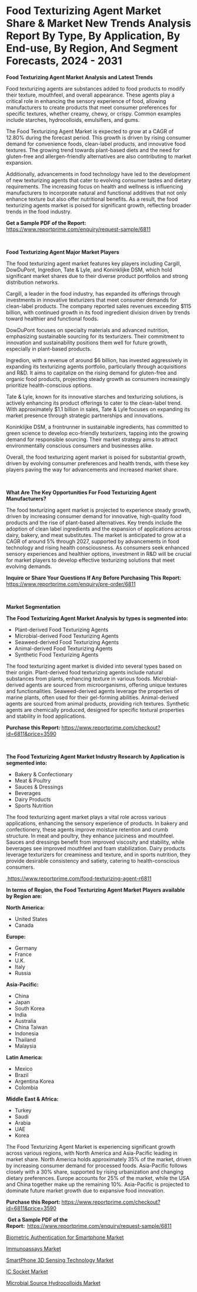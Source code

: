 <p><h1>Food Texturizing Agent Market Share & Market New Trends Analysis Report By Type, By Application, By End-use, By Region, And Segment Forecasts, 2024 - 2031</h1></p><p><strong>Food Texturizing Agent Market Analysis and Latest Trends</strong></p>
<p><p>Food texturizing agents are substances added to food products to modify their texture, mouthfeel, and overall appearance. These agents play a critical role in enhancing the sensory experience of food, allowing manufacturers to create products that meet consumer preferences for specific textures, whether creamy, chewy, or crispy. Common examples include starches, hydrocolloids, emulsifiers, and gums.</p><p>The Food Texturizing Agent Market is expected to grow at a CAGR of 12.80% during the forecast period. This growth is driven by rising consumer demand for convenience foods, clean-label products, and innovative food textures. The growing trend towards plant-based diets and the need for gluten-free and allergen-friendly alternatives are also contributing to market expansion. </p><p>Additionally, advancements in food technology have led to the development of new texturizing agents that cater to evolving consumer tastes and dietary requirements. The increasing focus on health and wellness is influencing manufacturers to incorporate natural and functional additives that not only enhance texture but also offer nutritional benefits. As a result, the food texturizing agents market is poised for significant growth, reflecting broader trends in the food industry.</p></p>
<p><strong>Get a Sample PDF of the Report:&nbsp;</strong> <a href="https://www.reportprime.com/enquiry/request-sample/6811?utm_campaign=62&utm_medium=2&utm_source=Github&utm_content=ia&utm_term=25112024&utm_id=food-texturizing-agent">https://www.reportprime.com/enquiry/request-sample/6811</a></p>
<p>&nbsp;</p>
<p><strong>Food Texturizing Agent Major Market Players</strong></p>
<p><p>The food texturizing agent market features key players including Cargill, DowDuPont, Ingredion, Tate & Lyle, and Koninklijke DSM, which hold significant market shares due to their diverse product portfolios and strong distribution networks. </p><p>Cargill, a leader in the food industry, has expanded its offerings through investments in innovative texturizers that meet consumer demands for clean-label products. The company reported sales revenues exceeding $115 billion, with continued growth in its food ingredient division driven by trends toward healthier and functional foods.</p><p>DowDuPont focuses on specialty materials and advanced nutrition, emphasizing sustainable sourcing for its texturizers. Their commitment to innovation and sustainability positions them well for future growth, especially in plant-based products.</p><p>Ingredion, with a revenue of around $6 billion, has invested aggressively in expanding its texturizing agents portfolio, particularly through acquisitions and R&D. It aims to capitalize on the rising demand for gluten-free and organic food products, projecting steady growth as consumers increasingly prioritize health-conscious options.</p><p>Tate & Lyle, known for its innovative starches and texturizing solutions, is actively enhancing its product offerings to cater to the clean-label trend. With approximately $1.1 billion in sales, Tate & Lyle focuses on expanding its market presence through strategic partnerships and innovations.</p><p>Koninklijke DSM, a frontrunner in sustainable ingredients, has committed to green science to develop eco-friendly texturizers, tapping into the growing demand for responsible sourcing. Their market strategy aims to attract environmentally conscious consumers and businesses alike.</p><p>Overall, the food texturizing agent market is poised for substantial growth, driven by evolving consumer preferences and health trends, with these key players paving the way for advancements and increased market share.</p></p>
<p>&nbsp;</p>
<p><strong>What Are The Key Opportunities For Food Texturizing Agent Manufacturers?</strong></p>
<p><p>The food texturizing agent market is projected to experience steady growth, driven by increasing consumer demand for innovative, high-quality food products and the rise of plant-based alternatives. Key trends include the adoption of clean label ingredients and the expansion of applications across dairy, bakery, and meat substitutes. The market is anticipated to grow at a CAGR of around 5% through 2027, supported by advancements in food technology and rising health consciousness. As consumers seek enhanced sensory experiences and healthier options, investment in R&D will be crucial for market players to develop effective texturizing solutions that meet evolving demands.</p></p>
<p><strong>Inquire or Share Your Questions If Any Before Purchasing This Report:</strong> <a href="https://www.reportprime.com/enquiry/pre-order/6811?utm_campaign=62&utm_medium=2&utm_source=Github&utm_content=ia&utm_term=25112024&utm_id=food-texturizing-agent">https://www.reportprime.com/enquiry/pre-order/6811</a></p>
<p>&nbsp;</p>
<p><strong>Market Segmentation</strong></p>
<p><strong>The Food Texturizing Agent Market Analysis by types is segmented into:</strong></p>
<p><ul><li>Plant-derived Food Texturizing Agents</li><li>Microbial-derived Food Texturizing Agents</li><li>Seaweed-derived Food Texturizing Agents</li><li>Animal-derived Food Texturizing Agents</li><li>Synthetic Food Texturizing Agents</li></ul></p>
<p><p>The food texturizing agent market is divided into several types based on their origin. Plant-derived food texturizing agents include natural substances from plants, enhancing texture in various foods. Microbial-derived agents are sourced from microorganisms, offering unique textures and functionalities. Seaweed-derived agents leverage the properties of marine plants, often used for their gel-forming abilities. Animal-derived agents are sourced from animal products, providing rich textures. Synthetic agents are chemically produced, designed for specific textural properties and stability in food applications.</p></p>
<p><strong>Purchase this Report:&nbsp;</strong><a href="https://www.reportprime.com/checkout?id=6811&price=3590&utm_campaign=62&utm_medium=2&utm_source=Github&utm_content=ia&utm_term=25112024&utm_id=food-texturizing-agent">https://www.reportprime.com/checkout?id=6811&price=3590</a></p>
<p>&nbsp;</p>
<p><strong>The Food Texturizing Agent Market Industry Research by Application is segmented into:</strong></p>
<p><ul><li>Bakery & Confectionary</li><li>Meat & Poultry</li><li>Sauces & Dressings</li><li>Beverages</li><li>Dairy Products</li><li>Sports Nutrition</li></ul></p>
<p><p>The food texturizing agent market plays a vital role across various applications, enhancing the sensory experience of products. In bakery and confectionery, these agents improve moisture retention and crumb structure. In meat and poultry, they enhance juiciness and mouthfeel. Sauces and dressings benefit from improved viscosity and stability, while beverages see improved mouthfeel and foam stabilization. Dairy products leverage texturizers for creaminess and texture, and in sports nutrition, they provide desirable consistency and satiety, catering to health-conscious consumers.</p></p>
<p><a href="https://www.reportprime.com/food-texturizing-agent-r6811?utm_campaign=62&utm_medium=2&utm_source=Github&utm_content=ia&utm_term=25112024&utm_id=food-texturizing-agent">&nbsp;https://www.reportprime.com/food-texturizing-agent-r6811</a></p>
<p><strong>In terms of Region, the Food Texturizing Agent Market Players available by Region are:</strong></p>
<p>
    <p> <strong> North America: </strong>
        <ul>
            <li>United States</li>
            <li>Canada</li>
        </ul>
        </p> 
    <p> <strong> Europe: </strong>
        <ul>
            <li>Germany</li>
            <li>France</li>
            <li>U.K.</li>
            <li>Italy</li>
            <li>Russia</li>
        </ul>
        </p> 
    <p> <strong> Asia-Pacific: </strong>
        <ul>
            <li>China</li>
            <li>Japan</li>
            <li>South Korea</li>
            <li>India</li>
            <li>Australia</li>
            <li>China Taiwan</li>
            <li>Indonesia</li>
            <li>Thailand</li>
            <li>Malaysia</li>
        </ul>
        </p> 
    <p> <strong> Latin America: </strong>
        <ul>
            <li>Mexico</li>
            <li>Brazil</li>
            <li>Argentina Korea</li>
            <li>Colombia</li>
        </ul>
        </p> 
    <p> <strong> Middle East & Africa: </strong>
        <ul>
            <li>Turkey</li>
            <li>Saudi</li>
            <li>Arabia</li>
            <li>UAE</li>
            <li>Korea</li>
        </ul>
    </p>
    </p>
<p><p>The Food Texturizing Agent Market is experiencing significant growth across various regions, with North America and Asia-Pacific leading in market share. North America holds approximately 35% of the market, driven by increasing consumer demand for processed foods. Asia-Pacific follows closely with a 30% share, supported by rising urbanization and changing dietary preferences. Europe accounts for 25% of the market, while the USA and China together make up the remaining 10%. Asia-Pacific is projected to dominate future market growth due to expansive food innovation.</p></p>
<p><strong>Purchase this Report: </strong><a href="https://www.reportprime.com/checkout?id=6811&price=3590&utm_campaign=62&utm_medium=2&utm_source=Github&utm_content=ia&utm_term=25112024&utm_id=food-texturizing-agent">https://www.reportprime.com/checkout?id=6811&price=3590</a></p>
<p>&nbsp;<strong>Get a Sample PDF of the Report:&nbsp;&nbsp;</strong><a href="https://www.reportprime.com/enquiry/request-sample/6811?utm_campaign=62&utm_medium=2&utm_source=Github&utm_content=ia&utm_term=25112024&utm_id=food-texturizing-agent">https://www.reportprime.com/enquiry/request-sample/6811</a></p>
<p><strong></strong></p>
<p><p><a href="https://issuu.com/reportprime-2/docs/biometric-authentication-for-smartp_04043f4367c736?utm_campaign=62&utm_medium=2&utm_source=Github&utm_content=ia&utm_term=25112024&utm_id=food-texturizing-agent">Biometric Authentication for Smartphone Market</a></p><p><a href="https://www.linkedin.com/pulse/immunoassays-market-size-revenue-growth-projected-85-swtfe?utm_campaign=62&utm_medium=2&utm_source=Github&utm_content=ia&utm_term=25112024&utm_id=food-texturizing-agent">Immunoassays Market</a></p><p><a href="https://issuu.com/reportprime-2/docs/smartphone-3d-sensing-technology-ma_24f55991799312?utm_campaign=62&utm_medium=2&utm_source=Github&utm_content=ia&utm_term=25112024&utm_id=food-texturizing-agent">SmartPhone 3D Sensing Technology Market</a></p><p><a href="https://www.linkedin.com/pulse/global-ic-socket-industry-analysis-share-growth-trends-forecast-umfwc?utm_campaign=62&utm_medium=2&utm_source=Github&utm_content=ia&utm_term=25112024&utm_id=food-texturizing-agent">IC Socket Market</a></p><p><a href="https://github.com/WashimHussain441/Market-Research-Report-List-1/blob/main/microbial-source-hydrocolloids-market.md?utm_campaign=62&utm_medium=2&utm_source=Github&utm_content=ia&utm_term=25112024&utm_id=food-texturizing-agent">Microbial Source Hydrocolloids Market</a></p></p>